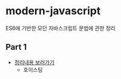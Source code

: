 # modern-javascript

ES6에 기반한 모던 자바스크립트 문법에 관한 정리

## Part 1

- [정리내용 보러가기](https://github.com/sayyyho/modern-javacript)
  - 호이스팅
